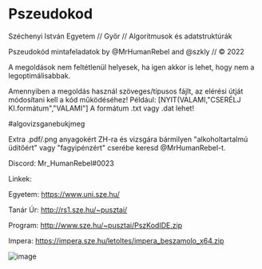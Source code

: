 # Pszeudokod
Széchenyi István Egyetem // Győr // Algoritmusok és adatstruktúrák

Pszeudokód mintafeladatok by @MrHumanRebel and @szkly // © 2022

A megoldások nem feltétlenül helyesek, ha igen akkor is lehet, hogy nem a legoptimálisabbak.

Amennyiben a megoldás használ szöveges/típusos fájlt, az elérési útját módosítani kell a kód működéséhez!
Például: [NYIT(VALAMI,"CSERÉLJ KI.formátum","VALAMI"] 
A formátum .txt vagy .dat lehet!

#algovizsganebukjmeg

Extra .pdf/.png anyagokért ZH-ra és vizsgára bármilyen "alkoholtartalmú üdítőért" vagy "fagyipénzért" cserébe keresd @MrHumanRebel-t.

Discord: Mr_HumanRebel#0023



Linkek:

Egyetem: https://www.uni.sze.hu/

Tanár Úr: http://rs1.sze.hu/~pusztai/

Program: http://www.sze.hu/~pusztai/PszKodIDE.zip

Impera: https://impera.sze.hu/letoltes/impera_beszamolo_x64.zip


![image](https://user-images.githubusercontent.com/80947401/147931387-182e97d9-6507-485a-b21b-a614b04509f0.png)
